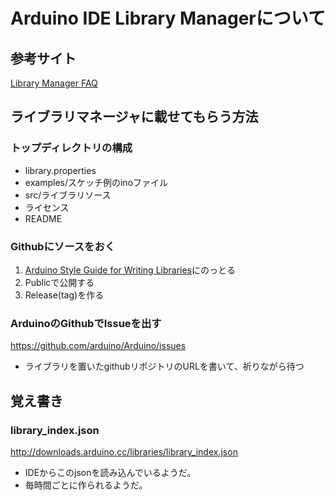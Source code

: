 # Arduino IDE Library Managerについて
## 参考サイト
[Library Manager FAQ](https://github.com/arduino/Arduino/wiki/Library-Manager-FAQ)

## ライブラリマネージャに載せてもらう方法
### トップディレクトリの構成
- library.properties
- examples/スケッチ例のinoファイル
- src/ライブラリソース
- ライセンス
- README

### Githubにソースをおく
1. [Arduino Style Guide for Writing Libraries](http://www.arduino.cc/en/Reference/APIStyleGuide)にのっとる
2. Publicで公開する
3. Release(tag)を作る

### ArduinoのGithubでIssueを出す
https://github.com/arduino/Arduino/issues
- ライブラリを置いたgithubリポジトリのURLを書いて、祈りながら待つ

## 覚え書き
### library_index.json
http://downloads.arduino.cc/libraries/library_index.json
- IDEからこのjsonを読み込んでいるようだ。
- 毎時間ごとに作られるようだ。
